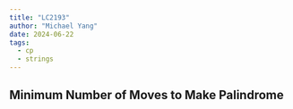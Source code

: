 ```yaml
---
title: "LC2193"
author: "Michael Yang"
date: 2024-06-22
tags:
  - cp
  - strings
---
```


## Minimum Number of Moves to Make Palindrome

